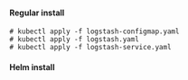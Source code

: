 #### Regular install
```
# kubectl apply -f logstash-configmap.yaml
# kubectl apply -f logstash.yaml
# kubectl apply -f logstash-service.yaml
```

#### Helm install
```
```
